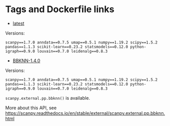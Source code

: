 # Tags and Dockerfile links

- [latest](https://github.com/taowata/jupyterlab-scanpy/blob/main/Dockerfile)

Versions:
```
scanpy==1.7.0 anndata==0.7.5 umap==0.5.1 numpy==1.19.2 scipy==1.5.2 pandas==1.1.3 scikit-learn==0.23.2 statsmodels==0.12.0 python-igraph==0.9.0 louvain==0.7.0 leidenalg==0.8.3
```


- [BBKNN-1.4.0](https://github.com/taowata/jupyterlab-scanpy/blob/main/BBKNN/1.4.0/Dockerfile)

Versions:
```
scanpy==1.7.0 anndata==0.7.5 umap==0.5.1 numpy==1.19.2 scipy==1.5.2 pandas==1.1.3 scikit-learn==0.23.2 statsmodels==0.12.0 python-igraph==0.9.0 louvain==0.7.0 leidenalg==0.8.3
```
  
  `scanpy.external.pp.bbknn()` is available.
  
  More about this API, see https://scanpy.readthedocs.io/en/stable/external/scanpy.external.pp.bbknn.html
